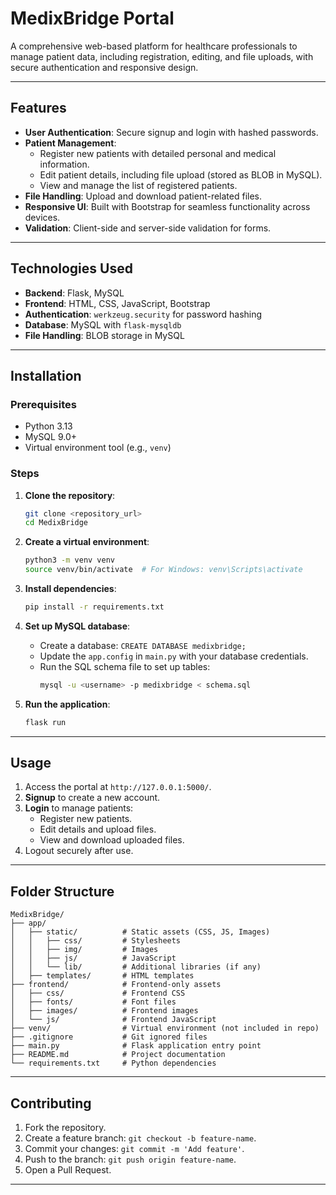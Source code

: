 # MedixBridge Portal

A comprehensive web-based platform for healthcare professionals to manage patient data, including registration, editing, and file uploads, with secure authentication and responsive design.

---

## Features

- **User Authentication**: Secure signup and login with hashed passwords.
- **Patient Management**:
  - Register new patients with detailed personal and medical information.
  - Edit patient details, including file upload (stored as BLOB in MySQL).
  - View and manage the list of registered patients.
- **File Handling**: Upload and download patient-related files.
- **Responsive UI**: Built with Bootstrap for seamless functionality across devices.
- **Validation**: Client-side and server-side validation for forms.

---

## Technologies Used

- **Backend**: Flask, MySQL
- **Frontend**: HTML, CSS, JavaScript, Bootstrap
- **Authentication**: `werkzeug.security` for password hashing
- **Database**: MySQL with `flask-mysqldb`
- **File Handling**: BLOB storage in MySQL

---

## Installation

### Prerequisites
- Python 3.13
- MySQL 9.0+
- Virtual environment tool (e.g., `venv`)

### Steps
1. **Clone the repository**:
   ```bash
   git clone <repository_url>
   cd MedixBridge
   ```

2. **Create a virtual environment**:
   ```bash
   python3 -m venv venv
   source venv/bin/activate  # For Windows: venv\Scripts\activate
   ```

3. **Install dependencies**:
   ```bash
   pip install -r requirements.txt
   ```

4. **Set up MySQL database**:
   - Create a database: `CREATE DATABASE medixbridge;`
   - Update the `app.config` in `main.py` with your database credentials.
   - Run the SQL schema file to set up tables:
     ```bash
     mysql -u <username> -p medixbridge < schema.sql
     ```

5. **Run the application**:
   ```bash
   flask run
   ```

---

## Usage

1. Access the portal at `http://127.0.0.1:5000/`.
2. **Signup** to create a new account.
3. **Login** to manage patients:
   - Register new patients.
   - Edit details and upload files.
   - View and download uploaded files.
4. Logout securely after use.

---

## Folder Structure

```
MedixBridge/
├── app/
│   ├── static/          # Static assets (CSS, JS, Images)
│   │   ├── css/         # Stylesheets
│   │   ├── img/         # Images
│   │   ├── js/          # JavaScript
│   │   └── lib/         # Additional libraries (if any)
│   ├── templates/       # HTML templates
├── frontend/            # Frontend-only assets
│   ├── css/             # Frontend CSS
│   ├── fonts/           # Font files
│   ├── images/          # Frontend images
│   └── js/              # Frontend JavaScript
├── venv/                # Virtual environment (not included in repo)
├── .gitignore           # Git ignored files
├── main.py              # Flask application entry point
├── README.md            # Project documentation
└── requirements.txt     # Python dependencies
```

---

## Contributing

1. Fork the repository.
2. Create a feature branch: `git checkout -b feature-name`.
3. Commit your changes: `git commit -m 'Add feature'`.
4. Push to the branch: `git push origin feature-name`.
5. Open a Pull Request.

---
